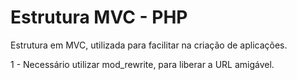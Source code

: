# Estrutura MVC - PHP
Estrutura em MVC, utilizada para facilitar na criação de aplicações.

1 - Necessário utilizar mod_rewrite, para liberar a URL amigável.

